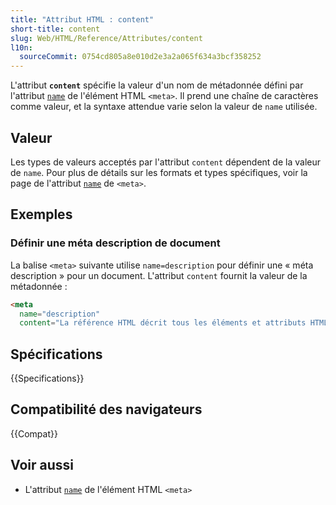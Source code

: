 ```yaml
---
title: "Attribut HTML : content"
short-title: content
slug: Web/HTML/Reference/Attributes/content
l10n:
  sourceCommit: 0754cd805a8e010d2e3a2a065f634a3bcf358252
---
```


L'attribut **`content`** spécifie la valeur d'un nom de métadonnée défini par l'attribut [`name`](/fr/docs/Web/HTML/Reference/Elements/meta/name) de l'élément HTML `<meta>`.
Il prend une chaîne de caractères comme valeur, et la syntaxe attendue varie selon la valeur de `name` utilisée.

## Valeur

Les types de valeurs acceptés par l'attribut `content` dépendent de la valeur de `name`.
Pour plus de détails sur les formats et types spécifiques, voir la page de l'attribut [`name`](/fr/docs/Web/HTML/Reference/Elements/meta/name) de `<meta>`.

## Exemples

### Définir une méta description de document

La balise `<meta>` suivante utilise `name=description` pour définir une «&nbsp;méta description&nbsp;» pour un document.
L'attribut `content` fournit la valeur de la métadonnée&nbsp;:

```html
<meta
  name="description"
  content="La référence HTML décrit tous les éléments et attributs HTML, y compris les attributs globaux qui s'appliquent à tous les éléments." />
```

## Spécifications

{{Specifications}}

## Compatibilité des navigateurs

{{Compat}}

## Voir aussi

- L'attribut [`name`](/fr/docs/Web/HTML/Reference/Elements/meta/name) de l'élément HTML `<meta>`
